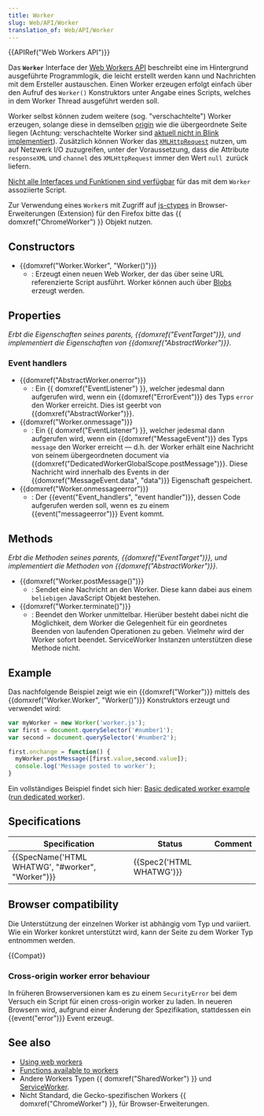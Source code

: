```yaml
---
title: Worker
slug: Web/API/Worker
translation_of: Web/API/Worker
---
```

{{APIRef("Web Workers API")}}

Das **`Worker`** Interface der [Web Workers API](/de/docs/Web/API/Web_Workers_API) beschreibt eine im Hintergrund ausgeführte Programmlogik, die leicht erstellt werden kann und Nachrichten mit dem Ersteller austauschen. Einen Worker erzeugen erfolgt einfach über den Aufruf des `Worker()` Konstruktors unter Angabe eines Scripts, welches in dem Worker Thread ausgeführt werden soll.

Worker selbst können zudem weitere (sog. "verschachtelte") Worker erzeugen, solange diese in demselben [origin](/de/docs/Web/Security/Same-origin_policy) wie die übergeordnete Seite liegen (Achtung: verschachtelte Worker sind [aktuell nicht in Blink implementiert](https://groups.google.com/a/chromium.org/forum/#!topic/blink-dev/5R3B4RN4GHU)). Zusätzlich können Worker das [`XMLHttpRequest`](/en/DOM/XMLHttpRequest "En/XMLHttpRequest") nutzen, um auf Netzwerk I/O zuzugreifen, unter der Voraussetzung, dass die Attribute `responseXML` und `channel` des `XMLHttpRequest` immer den Wert `null `zurück liefern.

[Nicht alle Interfaces und Funktionen sind verfügbar](/En/DOM/Worker/Functions_available_to_workers "En/DOM/Worker/Functions available to workers") für das mit dem `Worker` assoziierte Script.

Zur Verwendung eines `Worker`s mit Zugriff auf [js-ctypes](/en/js-ctypes "en/js-ctypes") in Browser-Erweiterungen (Extension) für den Firefox bitte das {{ domxref("ChromeWorker") }} Objekt nutzen.

## Constructors

- {{domxref("Worker.Worker", "Worker()")}}
  - : Erzeugt einen neuen Web Worker, der das über seine URL referenzierte Script ausführt. Worker können auch über [Blobs](/de/docs/Web/API/Blob) erzeugt werden.

## Properties

_Erbt die Eigenschaften seines parents, {{domxref("EventTarget")}}, und implementiert die Eigenschaften von {{domxref("AbstractWorker")}}._

### Event handlers

- {{domxref("AbstractWorker.onerror")}}
  - : Ein {{ domxref("EventListener") }}, welcher jedesmal dann aufgerufen wird, wenn ein {{domxref("ErrorEvent")}} des Typs `error` den Worker erreicht. Dies ist geerbt von {{domxref("AbstractWorker")}}.
- {{domxref("Worker.onmessage")}}
  - : Ein {{ domxref("EventListener") }}, welcher jedesmal dann aufgerufen wird, wenn ein {{domxref("MessageEvent")}} des Typs `message` den Worker erreicht — d.h. der Worker erhält eine Nachricht von seinem übergeordneten document via {{domxref("DedicatedWorkerGlobalScope.postMessage")}}. Diese Nachricht wird innerhalb des Events in der {{domxref("MessageEvent.data", "data")}} Eigenschaft gespeichert.
- {{domxref("Worker.onmessageerror")}}
  - : Der {{event("Event_handlers", "event handler")}}, dessen Code aufgerufen werden soll, wenn es zu einem {{event("messageerror")}} Event kommt.

<!---->

## Methods

_Erbt die Methoden seines parents, {{domxref("EventTarget")}}, und implementiert die Methoden von {{domxref("AbstractWorker")}}._

- {{domxref("Worker.postMessage()")}}
  - : Sendet eine Nachricht an den Worker. Diese kann dabei aus einem `beliebigen` JavaScript Objekt bestehen.
- {{domxref("Worker.terminate()")}}
  - : Beendet den Worker unmittelbar. Hierüber besteht dabei nicht die Möglichkeit, dem Worker die Gelegenheit für ein geordnetes Beenden von laufenden Operationen zu geben. Vielmehr wird der Worker sofort beendet. ServiceWorker Instanzen unterstützen diese Methode nicht.

## Example

Das nachfolgende Beispiel zeigt wie ein {{domxref("Worker")}} mittels des {{domxref("Worker.Worker", "Worker()")}} Konstruktors erzeugt und verwendet wird:

```js
var myWorker = new Worker('worker.js');
var first = document.querySelector('#number1');
var second = document.querySelector('#number2');

first.onchange = function() {
  myWorker.postMessage([first.value,second.value]);
  console.log('Message posted to worker');
}
```

Ein vollständiges Beispiel findet sich hier: [Basic dedicated worker example](https://github.com/mdn/simple-web-worker) ([run dedicated worker](http://mdn.github.io/simple-web-worker/)).

## Specifications

| Specification                                                    | Status                           | Comment |
| ---------------------------------------------------------------- | -------------------------------- | ------- |
| {{SpecName('HTML WHATWG', "#worker", "Worker")}} | {{Spec2('HTML WHATWG')}} |         |

## Browser compatibility

Die Unterstützung der einzelnen Worker ist abhängig vom Typ und variiert. Wie ein Worker konkret unterstützt wird, kann der Seite zu dem Worker Typ entnommen werden.

{{Compat}}

### Cross-origin worker error behaviour

In früheren Browserversionen kam es zu einem `SecurityError` bei dem Versuch ein Script für einen cross-origin worker zu laden. In neueren Browsern wird, aufgrund einer Änderung der Spezifikation, stattdessen ein {{event("error")}} Event erzeugt.

## See also

- [Using web workers](/En/Using_web_workers "en/Using DOM workers")
- [Functions available to workers](/En/DOM/Worker/Functions_available_to_workers "https://developer.mozilla.org/En/DOM/Worker/Functions_available_to_workers")
- Andere Workers Typen {{ domxref("SharedWorker") }} und [ServiceWorker](/de/docs/Web/API/ServiceWorker_API).
- Nicht Standard, die Gecko-spezifischen Workers {{ domxref("ChromeWorker") }}, für Browser-Erweiterungen.

